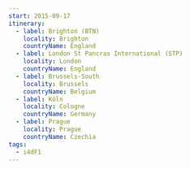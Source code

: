 ```yaml
---
start: 2015-09-17
itinerary:
  - label: Brighton (BTN)
    locality: Brighton
    countryName: England
  - label: London St Pancras International (STP)
    locality: London
    countryName: England
  - label: Brussels-South
    locality: Brussels
    countryName: Belgium
  - label: Köln
    locality: Cologne
    countryName: Germany
  - label: Prague
    locality: Prague
    countryName: Czechia
tags:
  - i4dF1
---
```

